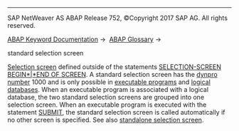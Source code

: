   

* * *

SAP NetWeaver AS ABAP Release 752, ©Copyright 2017 SAP AG. All rights reserved.

[ABAP Keyword Documentation](javascript:call_link\('abenabap.htm'\)) →  [ABAP Glossary](javascript:call_link\('abenabap_glossary.htm'\)) → 

standard selection screen

[Selection screen](javascript:call_link\('abenselection_screen_glosry.htm'\) "Glossary Entry") defined outside of the statements [SELECTION-SCREEN BEGIN*|*END OF SCREEN](javascript:call_link\('abapselection-screen_definition.htm'\)). A standard selection screen has the [dynpro number](javascript:call_link\('abendynpro_number_glosry.htm'\) "Glossary Entry") 1000 and is only possible in [executable programs](javascript:call_link\('abenexecutable_program_glosry.htm'\) "Glossary Entry") and [logical databases](javascript:call_link\('abenlogical_data_base_glosry.htm'\) "Glossary Entry"). When an executable program is associated with a logical database, the two standard selection screens are grouped into one selection screen. When an executable program is executed with the statement [SUBMIT](javascript:call_link\('abapsubmit.htm'\)), the standard selection screen is called automatically if no other screen is specified. See also [standalone selection screen](javascript:call_link\('abenstand-alone_sel_screen_glosry.htm'\) "Glossary Entry").